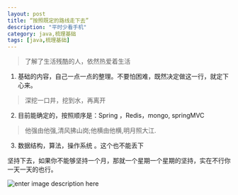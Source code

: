 ```yaml
---
layout: post
title: “按照既定的路线走下去”
description: "平时少看手机"
category: java,梳理基础
tags: [java,梳理基础]
---
```


>了解了生活残酷的人，依然热爱着生活

1. 基础的内容，自己一点一点的整理。不要怕困难，既然决定做这一行，就定下心来。

> 深挖一口井，挖到水，再离开

2. 目前能确定的，按照顺序是：Spring ，Redis，mongo, springMVC

>  他强由他强,清风拂山岗;他横由他横,明月照大江.

3. 数据结构，算法，操作系统 。这个也不能丢下

坚持下去，如果你不能够坚持一个月，那就一个星期一个星期的坚持，实在不行你一天一天的也行。

![enter image description here](http://p0.so.qhimg.com/t0133cde6177cc56f8a.jpg)
